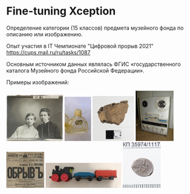 # Fine-tuning Xception
Определение категории (15 классов) предмета музейного фонда по описанию или изображению.  

Опыт участия в IT Чемпионате "Цифровой прорыв 2021"  
https://cups.mail.ru/ru/tasks/1087

Основным источником данных являлась ФГИС «государственного каталога Музейного фонда Российской Федерации».

Примеры изображений:  

<img src="https://github.com/Volobueva-Yuliya/Fine_tuning_Xception/blob/main/img/1.jpg" width="150" /> <img src="https://github.com/Volobueva-Yuliya/Fine_tuning_Xception/blob/main/img/2.jpg" width="70" /> <img src="https://github.com/Volobueva-Yuliya/Fine_tuning_Xception/blob/main/img/4.jpg" width="110" /> <img src="https://github.com/Volobueva-Yuliya/Fine_tuning_Xception/blob/main/img/5.jpg" width="100" /> <img src="https://github.com/Volobueva-Yuliya/Fine_tuning_Xception/blob/main/img/6.jpg" width="100" /> <img src="https://github.com/Volobueva-Yuliya/Fine_tuning_Xception/blob/main/img/7.jpg" width="200" /> <img src="https://github.com/Volobueva-Yuliya/Fine_tuning_Xception/blob/main/img/8.jpg" width="100" />  

